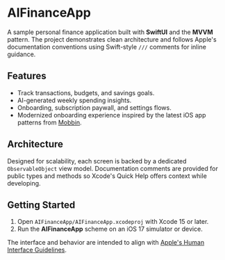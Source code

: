 # AIFinanceApp

A sample personal finance application built with **SwiftUI** and the **MVVM** pattern. The project demonstrates clean architecture and follows Apple's documentation conventions using Swift-style `///` comments for inline guidance.

## Features
- Track transactions, budgets, and savings goals.
- AI-generated weekly spending insights.
- Onboarding, subscription paywall, and settings flows.
- Modernized onboarding experience inspired by the latest iOS app patterns from [Mobbin](https://mobbin.com/discover/apps/ios/latest).

## Architecture
Designed for scalability, each screen is backed by a dedicated `ObservableObject` view model. Documentation comments are provided for public types and methods so Xcode's Quick Help offers context while developing.

## Getting Started
1. Open `AIFinanceApp/AIFinanceApp.xcodeproj` with Xcode 15 or later.
2. Run the **AIFinanceApp** scheme on an iOS 17 simulator or device.

The interface and behavior are intended to align with [Apple's Human Interface Guidelines](https://developer.apple.com/design/human-interface-guidelines/).
